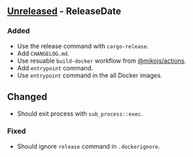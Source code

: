 <!-- next-header -->

## [Unreleased] - ReleaseDate

### Added
- Use the release command with `cargo-release`.
- Add `CHANGELOG.md`.
- Use resuable `build-docker` workflow from [@mikojs/actions](https://github.com/mikojs/actions).
- Add `entrypoint` command.
- Use `entrypoint` command in the all Docker images.

## Changed
- Should exit process with `sub_process::exec`.

### Fixed
- Should ignore `release` command in `.dockerignore`.

<!-- next-url -->
[Unreleased]: https://github.com/mikojs/docker-images/compare/v1.0.0...HEAD
